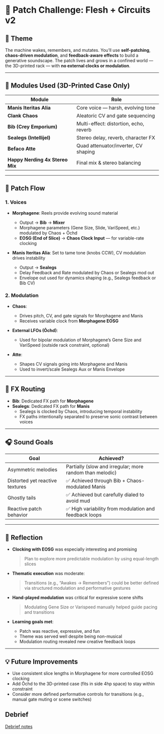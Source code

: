 # 🎯 Patch Challenge: **Flesh + Circuits v2**

## 🧠 Theme
The machine wakes, remembers, and mutates. You’ll use **self-patching**, **chaos-driven modulation**, and **feedback-aware effects** to build a generative soundscape. The patch lives and grows in a confined world — the 3D-printed rack — with **no external clocks or modulation**.

---

## 🧰 Modules Used (3D-Printed Case Only)

| Module                         | Role                                     |
|--------------------------------|------------------------------------------|
| **Manis Iteritas Alia**        | Core voice — harsh, evolving tone        |
| **Clank Chaos**                | Aleatoric CV and gate sequencing         |
| **Bib (Crey Emporium)**        | Multi-effect: distortion, echo, reverb   |
| **Sealegs (Intellijel)**       | Stereo delay, reverb, character FX       |
| **Befaco Atte**                | Quad attenuator/inverter, CV shaping     |
| **Happy Nerding 4x Stereo Mix**| Final mix & stereo balancing             |

---

## 🎵 Patch Flow

### 1. **Voices**
- **Morphagene**: Reels provide evolving sound material  
  - Output → **Bib** → **Mixer**
  - Morphagene parameters (Gene Size, Slide, VariSpeed, etc.) modulated by Chaos + Ōchd
  - **EOSG (End of Slice)** → **Chaos Clock Input** — for variable-rate clocking

- **Manis Iteritas Alia**: Set to tame tone (knobs CCW), CV modulation drives instability  
  - Output → **Sealegs**
  - Delay Feedback and Rate modulated by Chaos or Sealegs mod out
  - Envelope out used for dynamics shaping (e.g., Sealegs feedback or Bib CV)

### 2. **Modulation**
- **Chaos**:
  - Drives pitch, CV, and gate signals for Morphagene and Manis
  - Receives variable clock from **Morphagene EOSG**

- **External LFOs (Ōchd)**:
  - Used for bipolar modulation of Morphagene’s Gene Size and VariSpeed (outside rack constraint, optional)

- **Atte**:
  - Shapes CV signals going into Morphagene and Manis
  - Used to invert/scale Sealegs Aux or Manis Envelope

---

## 🔁 FX Routing

- **Bib**: Dedicated FX path for **Morphagene**
- **Sealegs**: Dedicated FX path for **Manis**
  - Sealegs is clocked by Chaos, introducing temporal instability
  - FX paths intentionally separated to preserve sonic contrast between voices

---

## 🎧 Sound Goals

| Goal                               | Achieved? |
|------------------------------------|-----------|
| Asymmetric melodies                | Partially (slow and irregular; more random than melodic) |
| Distorted yet reactive textures    | ✅ Achieved through Bib + Chaos-modulated Manis |
| Ghostly tails                      | ✅ Achieved but carefully dialed to avoid mud |
| Reactive patch behavior            | ✅ High variability from modulation and feedback loops |

---

## 📝 Reflection

- **Clocking with EOSG** was especially interesting and promising  
  > Plan to explore more predictable modulation by using equal-length slices

- **Thematic execution** was moderate:  
  > Transitions (e.g., “Awakes → Remembers”) could be better defined via structured modulation and performative gestures

- **Hand-played modulation** was critical for expressive scene shifts  
  > Modulating Gene Size or Varispeed manually helped guide pacing and transitions

- **Learning goals met**:
  - Patch was reactive, expressive, and fun
  - Theme was served well despite being non-musical
  - Modulation routing revealed new creative feedback loops

---

## 💡 Future Improvements

- Use consistent slice lengths in Morphagene for more controlled EOSG clocking
- Add Ōchd to the 3D-printed case (fits in side 4hp space) to stay within constraint
- Consider more defined performative controls for transitions (e.g., manual gate muting or scene switches)


## Debrief

[Debrief notes](./20250703-small-case-debrief.md)